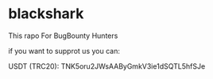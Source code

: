 # blackshark
This rapo For BugBounty Hunters

if you want to supprot us you can:

USDT (TRC20): TNK5oru2JWsAAByGmkV3ie1dSQTL5hfSJe
